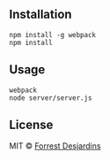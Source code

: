 ## Installation

```
npm install -g webpack
npm install
```

## Usage

```
webpack
node server/server.js
```

## License

MIT © [Forrest Desjardins](https://github.com/fdesjardins)

